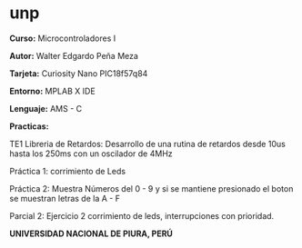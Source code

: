 # unp

**Curso:** Microcontroladores I

**Autor:** Walter Edgardo Peña Meza

**Tarjeta:** Curiosity Nano PIC18f57q84

**Entorno:** MPLAB X IDE

**Lenguaje:** AMS - C

**Practicas:**

TE1 Libreria de Retardos: Desarrollo de una rutina de retardos desde 10us hasta los 250ms con un oscilador de 4MHz

Práctica 1: corrimiento de Leds

Práctica 2: Muestra Números del 0 - 9 y si se mantiene presionado el boton se muestran letras de la A - F

Parcial 2: Ejercicio 2 corrimiento de leds, interrupciones con prioridad.

**UNIVERSIDAD NACIONAL DE PIURA, PERÚ**


